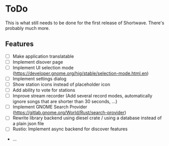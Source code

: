 # ToDo
This is what still needs to be done for the first release of Shortwave. There's probably much more.

## Features
- [ ] Make application translatable
- [ ] Implement disover page
- [ ] Implement UI selection mode (https://developer.gnome.org/hig/stable/selection-mode.html.en)
- [ ] Implement settings dialog
- [ ] Show station icons instead of placeholder icon
- [ ] Add ability to vote for stations
- [ ] Improve stream recorder (Add several record modes, automatically ignore songs that are shorter than 30 seconds, ...)
- [ ] Implement GNOME Search Provider (https://gitlab.gnome.org/World/Rust/search-provider)
- [ ] Rewrite library backend using diesel crate / using a database instead of a plain json file
- [ ] Rustio: Implement async backend for discover features
- ...
